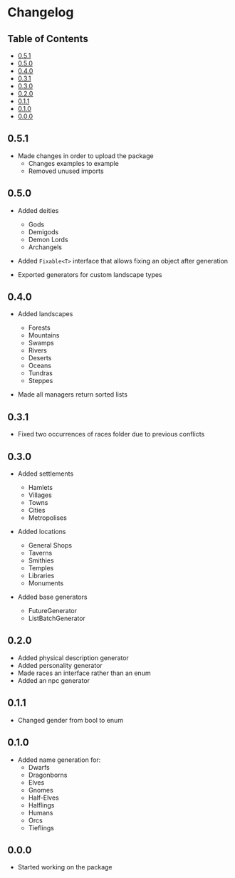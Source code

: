 # Changelog <!-- omit in toc -->

## Table of Contents <!-- omit in toc -->

- [0.5.1](#051)
- [0.5.0](#050)
- [0.4.0](#040)
- [0.3.1](#031)
- [0.3.0](#030)
- [0.2.0](#020)
- [0.1.1](#011)
- [0.1.0](#010)
- [0.0.0](#000)

## 0.5.1

- Made changes in order to upload the package
  - Changes examples to example
  - Removed unused imports

## 0.5.0

- Added deities
  - Gods
  - Demigods
  - Demon Lords
  - Archangels

- Added `Fixable<T>` interface that allows fixing an object after generation
- Exported generators for custom landscape types

## 0.4.0

- Added landscapes
  - Forests
  - Mountains
  - Swamps
  - Rivers
  - Deserts
  - Oceans
  - Tundras
  - Steppes

- Made all managers return sorted lists

## 0.3.1

- Fixed two occurrences of races folder due to previous conflicts

## 0.3.0

- Added settlements
  - Hamlets
  - Villages
  - Towns
  - Cities
  - Metropolises

- Added locations
  - General Shops
  - Taverns
  - Smithies
  - Temples
  - Libraries
  - Monuments

- Added base generators
  - FutureGenerator
  - ListBatchGenerator

## 0.2.0

- Added physical description generator
- Added personality generator
- Made races an interface rather than an enum
- Added an npc generator

## 0.1.1

- Changed gender from bool to enum

## 0.1.0

- Added name generation for:
    - Dwarfs
    - Dragonborns
    - Elves
    - Gnomes
    - Half-Elves
    - Halflings
    - Humans
    - Orcs
    - Tieflings

## 0.0.0

- Started working on the package 
